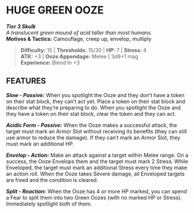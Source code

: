 # HUGE GREEN OOZE

***Tier 3 Skulk***  
*A translucent green mound of acid taller than most humans.*  
**Motives & Tactics:** Camouflage, creep up, envelop, multiply

> **Difficulty:** 15 | **Thresholds:** 15/30 | **HP:** 7 | **Stress:** 4  
> **ATK:** +3 | **Ooze Appendage:** Melee | 3d8+1 mag  
> **Experience:** Blend In +3

## FEATURES

***Slow - Passive:*** When you spotlight the Ooze and they don’t have a token on their stat block, they can’t act yet. Place a token on their stat block and describe what they’re preparing to do. When you spotlight the Ooze and they have a token on their stat block, clear the token and they can act.

***Acidic Form - Passive:*** When the Ooze makes a successful attack, the target must mark an Armor Slot without receiving its benefits (they can still use armor to reduce the damage). If they can’t mark an Armor Slot, they must mark an additional HP.

***Envelop - Action:*** Make an attack against a target within Melee range. On a success, the Ooze Envelops them and the target must mark 2 Stress. While Enveloped, the target must mark an additional Stress every time they make an action roll. When the Ooze takes Severe damage, all Enveloped targets are freed and the condition is cleared.

***Split - Reaction:*** When the Ooze has 4 or more HP marked, you can spend a Fear to split them into two Green Oozes (with no marked HP or Stress). Immediately spotlight both of them.
